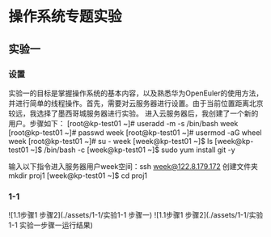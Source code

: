 # 操作系统专题实验

## 实验一
### 设置

  实验一的目标是掌握操作系统的基本内容，以及熟悉华为OpenEuler的使用方法，并进行简单的线程操作。首先，需要对云服务器进行设置。由于当前位置距离北京较远，我选择了墨西哥城服务器进行实验。
  进入云服务器后，我创建了一个新的用户。步骤如下：
[root@kp-test01 ~]# useradd -m -s /bin/bash week
[root@kp-test01 ~]# passwd week
[root@kp-test01 ~]# usermod -aG wheel week
[root@kp-test01 ~]# su - week
[week@kp-test01 ~]$ ls
[week@kp-test01 ~]$ /bin/bash -c 
[week@kp-test01 ~]$ sudo yum install git -y

输入以下指令进入服务器用户week空间：ssh week@122.8.179.172
创建文件夹 mkdir proj1
[week@kp-test01 ~]$ cd proj1
### 1-1 
![1.1步骤1 步骤2](./assets/1-1/实验1-1 步骤一)
![1.1步骤1 步骤2](./assets/1-1/实验1-1 实验一步骤一运行结果)
